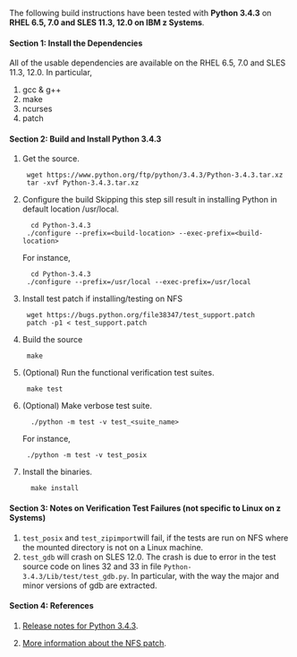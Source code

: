The following build instructions have been tested with **Python 3.4.3** on **RHEL 6.5, 7.0 and SLES 11.3, 12.0 on IBM z Systems**.

#### Section 1: Install the Dependencies
All of the usable dependencies are available on the RHEL 6.5, 7.0 and SLES 11.3, 12.0. In particular,

1. gcc & g++
2. make
3. ncurses
4. patch

#### Section 2: Build and Install Python 3.4.3
1. Get the source.

        wget https://www.python.org/ftp/python/3.4.3/Python-3.4.3.tar.xz
        tar -xvf Python-3.4.3.tar.xz

2. Configure the build
Skipping this step sill result in installing Python in default location /usr/local.

         cd Python-3.4.3
        ./configure --prefix=<build-location> --exec-prefix=<build-location>

    For instance,

         cd Python-3.4.3
        ./configure --prefix=/usr/local --exec-prefix=/usr/local


3. Install test patch if installing/testing on NFS

        wget https://bugs.python.org/file38347/test_support.patch
        patch -p1 < test_support.patch

4. Build the source

        make

5. (Optional) Run the functional verification test suites.

        make test

6. (Optional) Make verbose test suite.

         ./python -m test -v test_<suite_name>

    For instance,

        ./python -m test -v test_posix

7. Install the binaries.

         make install

#### Section 3: Notes on Verification Test Failures (not specific to Linux on z Systems)
1. `test_posix` and `test_zipimport`will fail, if the tests are run on NFS where the mounted directory is not on a Linux machine.
2. `test_gdb` will crash on SLES 12.0. The crash is due to error in the test source code on lines 32 and 33 in file `Python-3.4.3/Lib/test/test_gdb.py`. In particular, with the way the major and minor versions of gdb are extracted.

#### Section 4: References
1. [Release notes for Python 3.4.3](https://www.python.org/downloads/release/python-343/).

2. [More information about the NFS patch](https://bugs.python.org/issue20876).